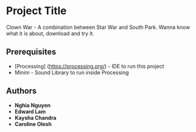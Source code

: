 # Project Title
Clown War - A combination between Star War and South Park. Wanna know what it is about, download and try it.

## Prerequisites
* [Processing] (https://processing.org/) - IDE to run this project
* Minim - Sound Library to run inside Processing

## Authors
* **Nghia Nguyen**
* **Edward Lam**
* **Kaysha Chandra**
* **Caroline Olesh**
